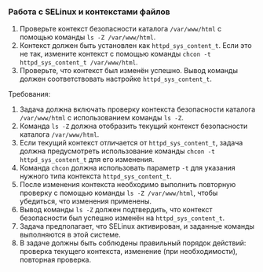 
### Работа с SELinux и контекстами файлов

1. Проверьте контекст безопасности каталога `/var/www/html` с помощью команды `ls -Z /var/www/html`.
2. Контекст должен быть установлен как `httpd_sys_content_t`. Если это не так, измените контекст с помощью команды `chcon -t httpd_sys_content_t /var/www/html`.
3. Проверьте, что контекст был изменён успешно. Вывод команды должен соответствовать настройке `httpd_sys_content_t`.

Требования:
1. Задача должна включать проверку контекста безопасности каталога `/var/www/html` с использованием команды `ls -Z`.
2. Команда `ls -Z` должна отобразить текущий контекст безопасности каталога `/var/www/html`.
3. Если текущий контекст отличается от `httpd_sys_content_t`, задача должна предусмотреть использование команды `chcon -t httpd_sys_content_t` для его изменения.
4. Команда `chcon` должна использовать параметр `-t` для указания нужного типа контекста `httpd_sys_content_t`.
5. После изменения контекста необходимо выполнить повторную проверку с помощью команды `ls -Z /var/www/html`, чтобы убедиться, что изменения применены.
6. Вывод команды `ls -Z` должен подтвердить, что контекст безопасности был успешно изменён на `httpd_sys_content_t`.
7. Задача предполагает, что SELinux активирован, и заданные команды выполняются в этой системе.
8. В задаче должны быть соблюдены правильный порядок действий: проверка текущего контекста, изменение (при необходимости), повторная проверка.